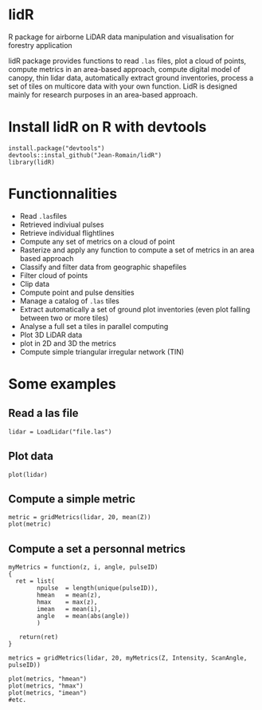 # lidR
R package for airborne LiDAR data manipulation and visualisation for forestry application

lidR package provides functions to read `.las` files, plot a cloud of points, compute metrics in an area-based approach, compute digital model of canopy, thin lidar data, automatically extract ground inventories, process a set of tiles on multicore data with your own function. LidR is designed mainly for research purposes in an area-based approach.

# Install lidR on R with devtools

    install.package("devtools")
    devtools::instal_github("Jean-Romain/lidR")
    library(lidR)
    
# Functionnalities 

- Read `.las`files
- Retrieved indiviual pulses
- Retrieve individual flightlines
- Compute any set of metrics on a cloud of point
- Rasterize and apply any function to compute a set of metrics in an area based approach
- Classify and filter data from geographic shapefiles
- Filter cloud of points
- Clip data
- Compute point and pulse densities
- Manage a catalog of `.las` tiles
- Extract automatically a set of ground plot inventories (even plot falling between two or more tiles)
- Analyse a full set a tiles in parallel computing
- Plot 3D LiDAR data
- plot in 2D and 3D the metrics
- Compute simple triangular irregular network (TIN)
    
# Some examples

## Read a las file

    lidar = LoadLidar("file.las")
    
## Plot data

    plot(lidar)

## Compute a simple metric

    metric = gridMetrics(lidar, 20, mean(Z))
    plot(metric)
    
## Compute a set a personnal metrics

    myMetrics = function(z, i, angle, pulseID)
    {
      ret = list(
            npulse  = length(unique(pulseID)),
            hmean   = mean(z),
            hmax    = max(z),
            imean   = mean(i),
            angle   = mean(abs(angle))
            )

       return(ret)
    }
    
    metrics = gridMetrics(lidar, 20, myMetrics(Z, Intensity, ScanAngle, pulseID))

    plot(metrics, "hmean")
    plot(metrics, "hmax")
    plot(metrics, "imean")
    #etc.
